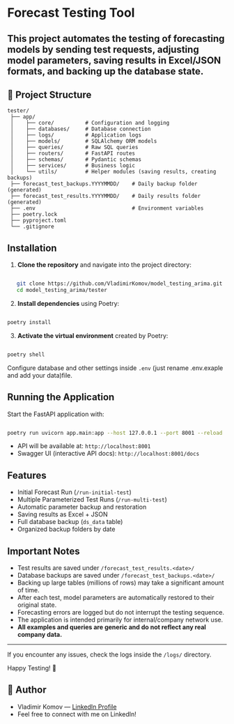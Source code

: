 # Forecast Testing Tool

This project automates the testing of forecasting models by sending test requests, adjusting model parameters, saving results in Excel/JSON formats, and backing up the database state.
---

## 📁 Project Structure

```
tester/
 ├── app/
 │    ├── core/          # Configuration and logging
 │    ├── databases/     # Database connection
 │    ├── logs/          # Application logs
 │    ├── models/        # SQLAlchemy ORM models
 │    ├── queries/       # Raw SQL queries
 │    ├── routers/       # FastAPI routes
 │    ├── schemas/       # Pydantic schemas
 │    ├── services/      # Business logic
 │    └── utils/         # Helper modules (saving results, creating backups)
 ├── forecast_test_backups.YYYYMMDD/    # Daily backup folder (generated)
 ├── forecast_test_results.YYYYMMDD/    # Daily results folder (generated)
 ├── .env                               # Environment variables
 ├── poetry.lock
 ├── pyproject.toml
 └── .gitignore
```

## Installation

1. **Clone the repository** and navigate into the project directory:
```bash

   git clone https://github.com/VladimirKomov/model_testing_arima.git
   cd model_testing_arima/tester
```

2. **Install dependencies** using Poetry:
```bash

poetry install
```

3. **Activate the virtual environment** created by Poetry:
```bash

poetry shell
```

Configure database and other settings inside `.env` (just rename .env.exaple and add your data)file.


## Running the Application

Start the FastAPI application with:

```bash

poetry run uvicorn app.main:app --host 127.0.0.1 --port 8001 --reload
```

- API will be available at: `http://localhost:8001`
- Swagger UI (interactive API docs): `http://localhost:8001/docs`


## Features

- Initial Forecast Run (`/run-initial-test`)
- Multiple Parameterized Test Runs (`/run-multi-test`)
- Automatic parameter backup and restoration
- Saving results as Excel + JSON
- Full database backup (`ds_data` table)
- Organized backup folders by date


## Important Notes

- Test results are saved under `/forecast_test_results.<date>/`
- Database backups are saved under `/forecast_test_backups.<date>/`
- Backing up large tables (millions of rows) may take a significant amount of time.
- After each test, model parameters are automatically restored to their original state.
- Forecasting errors are logged but do not interrupt the testing sequence.
- The application is intended primarily for internal/company network use.
- **All examples and queries are generic and do not reflect any real company data.**

---

If you encounter any issues, check the logs inside the `/logs/` directory.

Happy Testing! 🚀

## 🔗 Author

- Vladimir Komov — [LinkedIn Profile](https://www.linkedin.com/in/vladkomov/)
- Feel free to connect with me on LinkedIn!